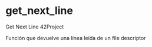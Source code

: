 # get_next_line
Get Next Line 42Project

Función que devuelve una línea leída de un file descriptor

